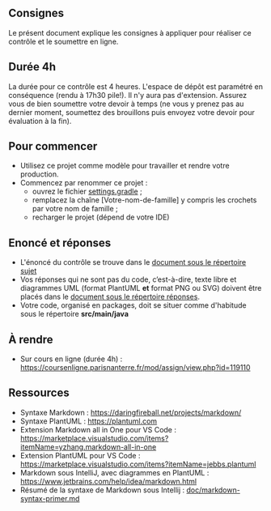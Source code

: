 Consignes
---------

Le présent document explique les consignes à appliquer pour réaliser ce contrôle et le soumettre en ligne.

## Durée 4h

La durée pour ce contrôle est 4 heures.
L'espace de dépôt est paramétré en conséquence (rendu à 17h30 pile!). Il n'y aura pas d'extension. Assurez vous de bien soumettre votre devoir à temps (ne vous y prenez pas au dernier moment, soumettez des brouillons puis envoyez votre devoir pour évaluation à la fin).

## Pour commencer
* Utilisez ce projet comme modèle pour travailler et rendre votre production.
* Commencez par renommer ce projet :
  - ouvrez le fichier [settings.gradle](settings.gradle) ;
  - remplacez la chaîne [Votre-nom-de-famille] y compris les crochets par votre nom de famille ;
  - recharger le projet (dépend de votre IDE)
  
## Enoncé et réponses
* L'énoncé du contrôle se trouve dans le [document sous le répertoire sujet](sujet/enonce.md)
* Vos réponses qui ne sont pas du code, c’est-à-dire, texte libre et diagrammes UML (format PlantUML **et** format PNG ou SVG) 
doivent être placés dans le [document sous le répertoire réponses](reponses/reponses.md).
* Votre code, organisé en packages, doit se situer comme d'habitude sous le répertoire __src/main/java__


À rendre
--------

- Sur cours en ligne (durée 4h) : <https://coursenligne.parisnanterre.fr/mod/assign/view.php?id=119110>


Ressources
----------
- Syntaxe Markdown : <https://daringfireball.net/projects/markdown/>
- Syntaxe PlantUML : <https://plantuml.com>
- Extension Markdown all in One pour VS Code : <https://marketplace.visualstudio.com/items?itemName=yzhang.markdown-all-in-one>
- Extension PlantUML pour VS Code : <https://marketplace.visualstudio.com/items?itemName=jebbs.plantuml>
- Markdown sous IntelliJ, avec diagrammes en PlantUML : <https://www.jetbrains.com/help/idea/markdown.html>
- Résumé de la syntaxe de Markdown sous Intellij : [doc/markdown-syntax-primer.md](doc/markdown-syntax-primer.md) 